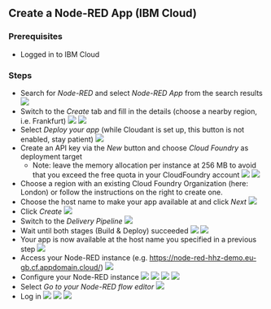 ## Create a Node-RED App (IBM Cloud)


### Prerequisites
- Logged in to IBM Cloud

### Steps
- Search for _Node-RED_ and select _Node-RED App_ from the search results
![](./screenshots/3.png)
- Switch to the _Create_ tab and fill in the details (choose a nearby region, i.e. Frankfurt)
![](./screenshots/4.png)
![](./screenshots/5.png)
- Select _Deploy your app_ (while Cloudant is set up, this button is not enabled, stay patient)
![](./screenshots/6.png)
- Create an API key via the _New_ button and choose _Cloud Foundry_ as deployment target
    - Note: leave the memory allocation per instance at 256 MB to avoid that you exceed the free quota in your CloudFoundry account
![](./screenshots/7.png)
![](./screenshots/8.png)
- Choose a region with an existing Cloud Foundry Organization (here: London) or follow the instructions on the right to create one.
- Choose the host name to make your app available at and click _Next_
![](./screenshots/9.png)
- Click _Create_
![](./screenshots/11.png)
- Switch to the _Delivery Pipeline_
![](./screenshots/12.png)
- Wait until both stages (Build & Deploy) succeeded
![](./screenshots/14a.png)
![](./screenshots/14b.png)
- Your app is now available at the host name you specified in a previous step
![](./screenshots/15.png)
- Access your Node-RED instance (e.g. https://node-red-hhz-demo.eu-gb.cf.appdomain.cloud/)
![](./screenshots/16.png)
- Configure your Node-RED instance
![](./screenshots/17.png)
![](./screenshots/18.png)
![](./screenshots/19.png)
![](./screenshots/19a.png)
- Select _Go to your Node-RED flow editor_
![](./screenshots/20.png)
- Log in
![](./screenshots/21.png)
![](./screenshots/22.png)
![](./screenshots/23.png)
